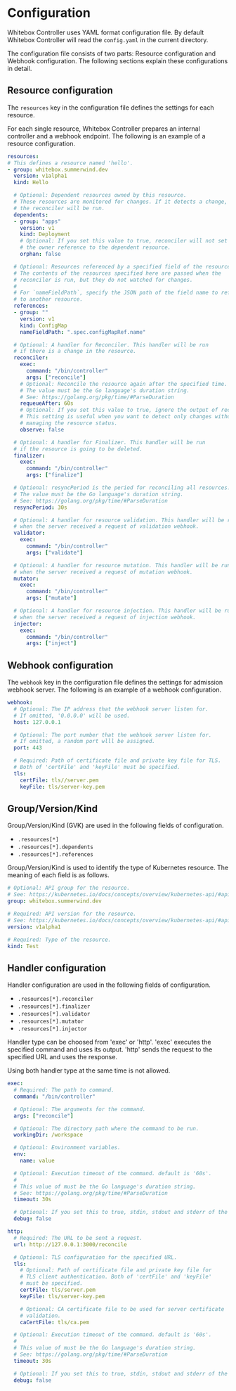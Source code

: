 # Configuration

Whitebox Controller uses YAML format configuration file. By default Whitebox Controller will read the `config.yaml` in the current directory.

The configuration file consists of two parts: Resource configuration and Webhook configuration. The following sections explain these configurations in detail.

## Resource configuration

The `resources` key in the configuration file defines the settings for each resource.

For each single resource, Whitebox Controller prepares an internal controller and a webhook endpoint. The following is an example of a resource configuration.

```yaml
resources:
# This defines a resource named 'hello'.
- group: whitebox.summerwind.dev
  version: v1alpha1
  kind: Hello

  # Optional: Dependent resources owned by this resource.
  # These resources are monitored for changes. If it detects a change,
  # the reconciler will be run.
  dependents:
  - group: "apps"
    version: v1
    kind: Deployment
    # Optional: If you set this value to true, reconciler will not set
    # the owner reference to the dependent resource.
    orphan: false

  # Optional: Resources referenced by a specified field of the resource.
  # The contents of the resources specified here are passed when the
  # reconciler is run, but they do not watched for changes.
  #
  # For `nameFieldPath`, specify the JSON path of the field name to refer
  # to another resource.
  references:
  - group: ""
    version: v1
    kind: ConfigMap
    nameFieldPath: ".spec.configMapRef.name"

  # Optional: A handler for Reconciler. This handler will be run
  # if there is a change in the resource.
  reconciler:
    exec:
      command: "/bin/controller"
      args: ["reconcile"]
    # Optional: Reconcile the resource again after the specified time.
    # The value must be the Go language's duration string.
    # See: https://golang.org/pkg/time/#ParseDuration
    requeueAfter: 60s
    # Optional: If you set this value to true, ignore the output of reconciler.
    # This setting is useful when you want to detect only changes without
    # managing the resource status.
    observe: false

  # Optional: A handler for Finalizer. This handler will be run
  # if the resource is going to be deleted.
  finalizer:
    exec:
      command: "/bin/controller"
      args: ["finalize"]

  # Optional: resyncPeriod is the period for reconciling all resources.
  # The value must be the Go language's duration string.
  # See: https://golang.org/pkg/time/#ParseDuration
  resyncPeriod: 30s

  # Optional: A handler for resource validation. This handler will be run
  # when the server received a request of validation webhook.
  validator:
    exec:
      command: "/bin/controller"
      args: ["validate"]

  # Optional: A handler for resource mutation. This handler will be run
  # when the server received a request of mutation webhook.
  mutator:
    exec:
      command: "/bin/controller"
      args: ["mutate"]

  # Optional: A handler for resource injection. This handler will be run
  # when the server received a request of injection webhook.
  injector:
    exec:
      command: "/bin/controller"
      args: ["inject"]
```

## Webhook configuration

The `webhook` key in the configuration file defines the settings for admission webhook server. The following is an example of a webhook configuration.

```yaml
webhook:
  # Optional: The IP address that the webhook server listen for.
  # If omitted, '0.0.0.0' will be used.
  host: 127.0.0.1

  # Optional: The port number that the webhook server listen for.
  # If omitted, a random port wlll be assigned.
  port: 443

  # Required: Path of certificate file and private key file for TLS.
  # Both of 'certFile' and 'keyFile' must be specified.
  tls:
    certFile: tls//server.pem
    keyFile: tls/server-key.pem
```

## Group/Version/Kind

Group/Version/Kind (GVK) are used in the following fields of configuration.

- `.resources[*]`
- `.resources[*].dependents`
- `.resources[*].references`

Group/Version/Kind is used to identify the type of Kubernetes resource. The meaning of each field is as follows.

```yaml
# Optional: API group for the resource.
# See: https://kubernetes.io/docs/concepts/overview/kubernetes-api/#api-groups
group: whitebox.summerwind.dev

# Required: API version for the resource.
# See: https://kubernetes.io/docs/concepts/overview/kubernetes-api/#api-versioning
version: v1alpha1

# Required: Type of the resource.
kind: Test
```

## Handler configuration

Handler configuration are used in the following fields of configuration.

- `.resources[*].reconciler`
- `.resources[*].finalizer`
- `.resources[*].validator`
- `.resources[*].mutator`
- `.resources[*].injector`

Handler type can be choosed from 'exec' or 'http'. 'exec' executes the specified command and uses its output. 'http' sends the request to the specified URL and uses the response.

Using both handler type at the same time is not allowed.

```yaml
exec:
  # Required: The path to command.
  command: "/bin/controller"

  # Optional: The arguments for the command.
  args: ["reconcile"]

  # Optional: The directory path where the command to be run.
  workingDir: /workspace

  # Optional: Environment variables.
  env:
    name: value

  # Optional: Execution timeout of the command. default is '60s'.
  #
  # This value of must be the Go language's duration string.
  # See: https://golang.org/pkg/time/#ParseDuration
  timeout: 30s

  # Optional: If you set this to true, stdin, stdout and stderr of the command will be logged.
  debug: false

http:
  # Required: The URL to be sent a request.
  url: http://127.0.0.1:3000/reconcile

  # Optional: TLS configuration for the specified URL.
  tls:
    # Optional: Path of certificate file and private key file for 
    # TLS client authentication. Both of 'certFile' and 'keyFile' 
    # must be specified.
    certFile: tls/server.pem
    keyFile: tls/server-key.pem

    # Optional: CA certificate file to be used for server certificate
    # validation.
    caCertFile: tls/ca.pem

  # Optional: Execution timeout of the command. default is '60s'.
  #
  # This value of must be the Go language's duration string.
  # See: https://golang.org/pkg/time/#ParseDuration
  timeout: 30s

  # Optional: If you set this to true, stdin, stdout and stderr of the command will be logged.
  debug: false
```


